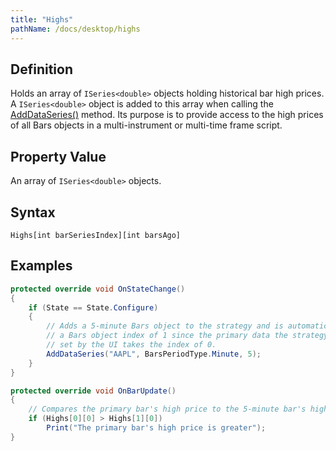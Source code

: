 ```yaml
---
title: "Highs"
pathName: /docs/desktop/highs
---
```


## Definition

Holds an array of `ISeries<double>` objects holding historical bar high prices. A `ISeries<double>` object is added to this array when calling the [AddDataSeries()](/docs/desktop/adddataseries) method. Its purpose is to provide access to the high prices of all Bars objects in a multi-instrument or multi-time frame script.

## Property Value

An array of `ISeries<double>` objects.

## Syntax

```
Highs[int barSeriesIndex][int barsAgo]
```

## Examples

```csharp
protected override void OnStateChange()
{
    if (State == State.Configure)
    {
        // Adds a 5-minute Bars object to the strategy and is automatically assigned
        // a Bars object index of 1 since the primary data the strategy is run against
        // set by the UI takes the index of 0.
        AddDataSeries("AAPL", BarsPeriodType.Minute, 5);
    }
}

protected override void OnBarUpdate()
{
    // Compares the primary bar's high price to the 5-minute bar's high price
    if (Highs[0][0] > Highs[1][0])
        Print("The primary bar's high price is greater");
}
```
